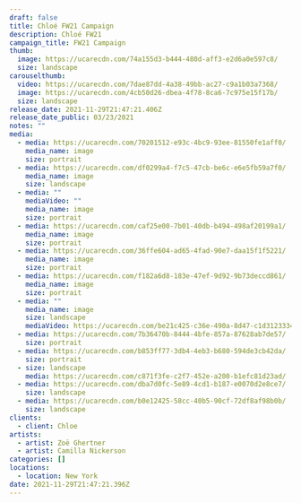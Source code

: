 ```yaml
---
draft: false
title: Chloé FW21 Campaign
description: Chloé FW21
campaign_title: FW21 Campaign
thumb:
  image: https://ucarecdn.com/74a155d3-b444-480d-aff3-e2d6a0e597c8/
  size: landscape
carouselthumb:
  video: https://ucarecdn.com/7dae87dd-4a38-49bb-ac27-c9a1b03a7368/
  image: https://ucarecdn.com/4cb50d26-dbea-4f78-8ca6-7c975e15f17b/
  size: landscape
release_date: 2021-11-29T21:47:21.406Z
release_date_public: 03/23/2021
notes: ""
media:
  - media: https://ucarecdn.com/70201512-e93c-4bc9-93ee-81550fe1aff0/
    media_name: image
    size: portrait
  - media: https://ucarecdn.com/df0299a4-f7c5-47cb-be6c-e6e5fb59a7f0/
    media_name: image
    size: landscape
  - media: ""
    mediaVideo: ""
    media_name: image
    size: portrait
  - media: https://ucarecdn.com/caf25e00-7b01-40db-b494-498af20199a1/
    media_name: image
    size: portrait
  - media: https://ucarecdn.com/36ffe604-ad65-4fad-90e7-daa15f1f5221/
    media_name: image
    size: portrait
  - media: https://ucarecdn.com/f182a6d8-183e-47ef-9d92-9b73deccd861/
    media_name: image
    size: portrait
  - media: ""
    media_name: image
    size: landscape
    mediaVideo: https://ucarecdn.com/be21c425-c36e-490a-8d47-c1d312333423/
  - media: https://ucarecdn.com/7b36470b-8444-4bfe-857a-87628ab7de57/
    size: portrait
  - media: https://ucarecdn.com/b853ff77-3db4-4eb3-b680-594de3cb42da/
    size: portrait
  - size: landscape
    media: https://ucarecdn.com/c871f3fe-c2f7-452e-a200-b1efc81d23ad/
  - media: https://ucarecdn.com/dba7d0fc-5e89-4cd1-b187-e0070d2e8ce7/
    size: landscape
  - media: https://ucarecdn.com/b0e12425-58cc-40b5-90cf-72df8af98b0b/
    size: landscape
clients:
  - client: Chloe
artists:
  - artist: Zoë Ghertner
  - artist: Camilla Nickerson
categories: []
locations:
  - location: New York
date: 2021-11-29T21:47:21.396Z
---
```

